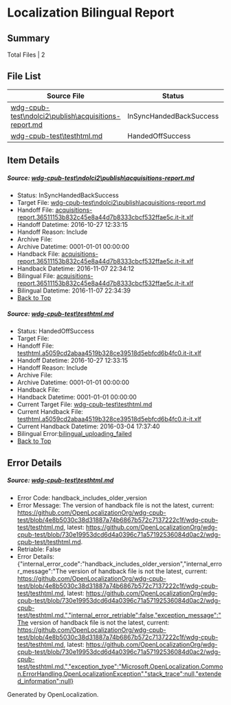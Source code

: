 # <a name='report-top'></a> Localization Bilingual Report

## Summary
 Total Files | 2

## File List
 Source File | Status | Details 
 ----------- | ------ | ------- 
 [wdg-cpub-test\ndolci2\publish\acquisitions-report.md](https://github.com/OpenLocalizationOrg/wdg-cpub-test/blob/5907beedcb3d2b1c6838847f2bba92e8c12a1675/wdg-cpub-test/ndolci2/publish/acquisitions-report.md) | InSyncHandedBackSuccess | [Details](#cbf20fe737d63f367a571e2243e9855803897d821731)
 [wdg-cpub-test\testhtml.md](https://github.com/OpenLocalizationOrg/wdg-cpub-test/blob/730e19953dcd6d4a0396c71a57192536084d0ac2/wdg-cpub-test/testhtml.md) | HandedOffSuccess | [Details](#007206c8ebe98d26c62e908fea231470cccbd2b42279)

## Item Details
##### <a name='cbf20fe737d63f367a571e2243e9855803897d821731'></a> Source: [wdg-cpub-test\ndolci2\publish\acquisitions-report.md](https://github.com/OpenLocalizationOrg/wdg-cpub-test/blob/5907beedcb3d2b1c6838847f2bba92e8c12a1675/wdg-cpub-test/ndolci2/publish/acquisitions-report.md)
* Status: InSyncHandedBackSuccess
* Target File: [wdg-cpub-test\ndolci2\publish\acquisitions-report.md](https://github.com/OpenLocalizationOrg/wdg-cpub-test.it-it/blob/e6e93f9715b6bcab13e14fb250c3f30a8d752fd1/wdg-cpub-test/ndolci2/publish/acquisitions-report.md)
* Handoff File: [acquisitions-report.36511153b832c45e8a44d7b8333cbcf532ffae5c.it-it.xlf](https://github.com/OpenLocalizationOrg/wdg-cpub-handoff-test/blob/fddba29598d86621ee719d1c1ac55eda33f0ef16/ol-handoff/OpenLocalizationOrg/wdg-cpub-test.it-it/master/acquisitions-report.36511153b832c45e8a44d7b8333cbcf532ffae5c.it-it.xlf)
* Handoff Datetime: 2016-10-27 12:33:15
* Handoff Reason: Include
* Archive File: 
* Archive Datetime: 0001-01-01 00:00:00
* Handback File: [acquisitions-report.36511153b832c45e8a44d7b8333cbcf532ffae5c.it-it.xlf](https://github.com/OpenLocalizationOrg/wdg-cpub-handback-test/blob/bafc603a9558b18610fbbbe43c36e086434a9ce0/ol-handback/OpenLocalizationOrg/wdg-cpub-test.it-it/master/acquisitions-report.36511153b832c45e8a44d7b8333cbcf532ffae5c.it-it.xlf)
* Handback Datetime: 2016-11-07 22:34:12
* Bilingual File: [acquisitions-report.36511153b832c45e8a44d7b8333cbcf532ffae5c.it-it.xlf](https://github.com/OpenLocalizationOrg/wdg-cpub-handback-test/blob/bafc603a9558b18610fbbbe43c36e086434a9ce0/ol-handback/OpenLocalizationOrg/wdg-cpub-test.it-it/master/acquisitions-report.36511153b832c45e8a44d7b8333cbcf532ffae5c.it-it.xlf)
* Bilingual Datetime: 2016-11-07 22:34:39
* [Back to Top](#report-top)

##### <a name='007206c8ebe98d26c62e908fea231470cccbd2b42279'></a> Source: [wdg-cpub-test\testhtml.md](https://github.com/OpenLocalizationOrg/wdg-cpub-test/blob/730e19953dcd6d4a0396c71a57192536084d0ac2/wdg-cpub-test/testhtml.md)
* Status: HandedOffSuccess
* Target File: 
* Handoff File: [testhtml.a5059cd2abaa4519b328ce39518d5ebfcd6b4fc0.it-it.xlf](https://github.com/OpenLocalizationOrg/wdg-cpub-handoff-test/blob/fddba29598d86621ee719d1c1ac55eda33f0ef16/ol-handoff/OpenLocalizationOrg/wdg-cpub-test.it-it/master/testhtml.a5059cd2abaa4519b328ce39518d5ebfcd6b4fc0.it-it.xlf)
* Handoff Datetime: 2016-10-27 12:33:15
* Handoff Reason: Include
* Archive File: 
* Archive Datetime: 0001-01-01 00:00:00
* Handback File: 
* Handback Datetime: 0001-01-01 00:00:00
* Current Target File: [wdg-cpub-test\testhtml.md](https://github.com/OpenLocalizationOrg/wdg-cpub-test.it-it/blob/c91db0af759b786a77d6e65044f2914517e05be9/wdg-cpub-test/testhtml.md)
* Current Handback File: [testhtml.a5059cd2abaa4519b328ce39518d5ebfcd6b4fc0.it-it.xlf](https://github.com/OpenLocalizationOrg/wdg-cpub-handback-test/blob/31a2244c7affdafbc8177e43584bfe6ce8487eaf/ol-handback/OpenLocalizationOrg/wdg-cpub-test.it-it/master/testhtml.a5059cd2abaa4519b328ce39518d5ebfcd6b4fc0.it-it.xlf)
* Current Handback Datetime: 2016-03-04 17:37:40
* Bilingual Error:[bilingual_uploading_failed](#007206c8ebe98d26c62e908fea231470cccbd2b42279bilingual_uploading_failed)
* [Back to Top](#report-top)


## Error Details
##### <a name='007206c8ebe98d26c62e908fea231470cccbd2b42279handback_includes_older_version'></a> Source: [wdg-cpub-test\testhtml.md](#007206c8ebe98d26c62e908fea231470cccbd2b42279)
* Error Code: handback_includes_older_version
* Error Message: The version of handback file is not the latest, current: https://github.com/OpenLocalizationOrg/wdg-cpub-test/blob/4e8b5030c38d31887a74b6867b572c7137222c1f/wdg-cpub-test/testhtml.md, latest: https://github.com/OpenLocalizationOrg/wdg-cpub-test/blob/730e19953dcd6d4a0396c71a57192536084d0ac2/wdg-cpub-test/testhtml.md.
* Retriable: False
* Error Details: {"internal_error_code":"handback_includes_older_version","internal_error_message":"The version of handback file is not the latest, current: https://github.com/OpenLocalizationOrg/wdg-cpub-test/blob/4e8b5030c38d31887a74b6867b572c7137222c1f/wdg-cpub-test/testhtml.md, latest: https://github.com/OpenLocalizationOrg/wdg-cpub-test/blob/730e19953dcd6d4a0396c71a57192536084d0ac2/wdg-cpub-test/testhtml.md.","internal_error_retriable":false,"exception_message":"The version of handback file is not the latest, current: https://github.com/OpenLocalizationOrg/wdg-cpub-test/blob/4e8b5030c38d31887a74b6867b572c7137222c1f/wdg-cpub-test/testhtml.md, latest: https://github.com/OpenLocalizationOrg/wdg-cpub-test/blob/730e19953dcd6d4a0396c71a57192536084d0ac2/wdg-cpub-test/testhtml.md.","exception_type":"Microsoft.OpenLocalization.Common.ErrorHandling.OpenLocalizationException","stack_trace":null,"extended_information":null}


Generated by OpenLocalization.
